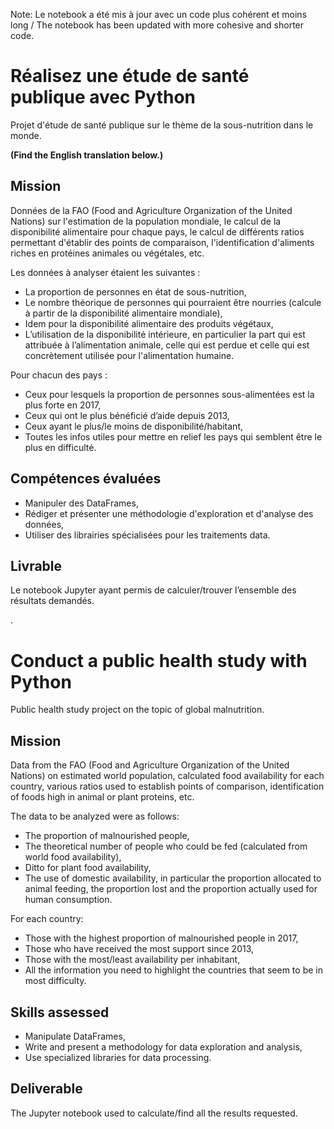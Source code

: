 Note: Le notebook a été mis à jour avec un code plus cohérent et moins long / The notebook has been updated with more cohesive and shorter code.

# Réalisez une étude de santé publique avec Python 

Projet d'étude de santé publique sur le thème de la sous-nutrition dans le monde.

**(Find the English translation below.)**

## Mission

Données de la FAO (Food and Agriculture Organization of the United Nations) sur l'estimation de la population mondiale, le calcul de la disponibilité alimentaire pour chaque pays, le calcul de différents ratios permettant d'établir des points de comparaison, l'identification d'aliments riches en protéines animales ou végétales, etc.

Les données à analyser étaient les suivantes :
  * La proportion de personnes en état de sous-nutrition,
  * Le nombre théorique de personnes qui pourraient être nourries (calcule à partir de la disponibilité alimentaire mondiale),
  * Idem pour la disponibilité alimentaire des produits végétaux,
  * L’utilisation de la disponibilité intérieure, en particulier la part qui est attribuée à l’alimentation animale, celle qui est perdue et celle qui est concrètement utilisée pour l'alimentation humaine.

Pour chacun des pays :
  * Ceux pour lesquels la proportion de personnes sous-alimentées est la plus forte en 2017,
  * Ceux qui ont le plus bénéficié d’aide depuis 2013,
  * Ceux ayant le plus/le moins de disponibilité/habitant,
  * Toutes les infos utiles pour mettre en relief les pays qui semblent être le plus en difficulté.
  
## Compétences évaluées

* Manipuler des DataFrames,
* Rédiger et présenter une méthodologie d'exploration et d'analyse des données,
* Utiliser des librairies spécialisées pour les traitements data.

## Livrable

Le notebook Jupyter ayant permis de calculer/trouver l’ensemble des résultats demandés.


.


# Conduct a public health study with Python

Public health study project on the topic of global malnutrition.

## Mission

Data from the FAO (Food and Agriculture Organization of the United Nations) on estimated world population, calculated food availability for each country, various ratios used to establish points of comparison, identification of foods high in animal or plant proteins, etc.

The data to be analyzed were as follows:
  * The proportion of malnourished people,
  * The theoretical number of people who could be fed (calculated from world food availability),
  * Ditto for plant food availability,
  * The use of domestic availability, in particular the proportion allocated to animal feeding, the proportion lost and the proportion actually used for human consumption.

For each country:
  * Those with the highest proportion of malnourished people in 2017,
  * Those who have received the most support since 2013,
  * Those with the most/least availability per inhabitant,
  * All the information you need to highlight the countries that seem to be in most difficulty.

## Skills assessed

* Manipulate DataFrames,
* Write and present a methodology for data exploration and analysis,
* Use specialized libraries for data processing.
  
## Deliverable

The Jupyter notebook used to calculate/find all the results requested.
